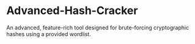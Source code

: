 # Advanced-Hash-Cracker
An advanced, feature-rich tool designed for brute-forcing cryptographic hashes using a provided wordlist.
